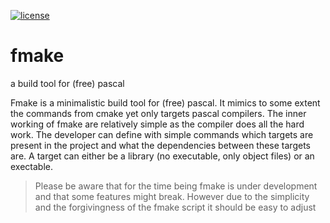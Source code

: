 [![license](https://img.shields.io/badge/license-%20GPL--2-blue.svg)](../master/LICENSE)

# fmake
a build tool for (free) pascal

Fmake is a minimalistic build tool for (free) pascal. It mimics to some extent the commands from cmake yet only targets pascal compilers. The inner working of fmake are relatively simple as the compiler does all the hard work. The developer can define with simple commands which targets are present in the project and what the dependencies between these targets are. A target can either be a library (no executable, only object files) or an exectable.

> Please be aware that for the time being fmake is under development and that some features might break. However due to the simplicity and the forgivingness of the fmake script it should be easy to adjust
